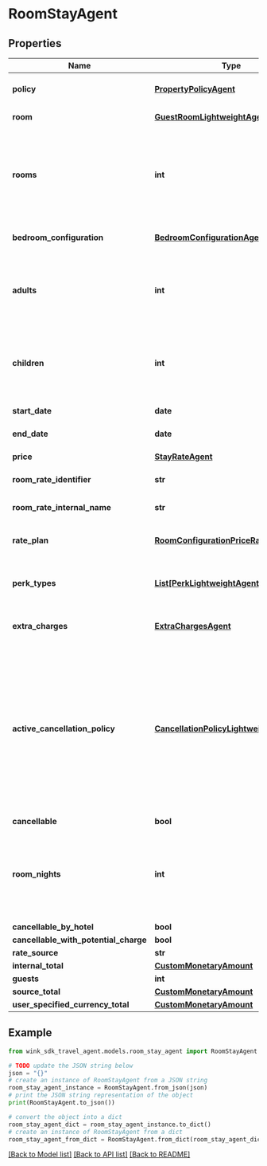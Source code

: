 # RoomStayAgent


## Properties

Name | Type | Description | Notes
------------ | ------------- | ------------- | -------------
**policy** | [**PropertyPolicyAgent**](PropertyPolicyAgent.md) | Property policy information. | 
**room** | [**GuestRoomLightweightAgent**](GuestRoomLightweightAgent.md) | Guest room details. | 
**rooms** | **int** | Number of rooms. Always 1 since we switched to creating one booking per room. | [default to 1]
**bedroom_configuration** | [**BedroomConfigurationAgent**](BedroomConfigurationAgent.md) | Desired bedroom layout | 
**adults** | **int** | The actual amount of adults as determined by the hotel&#39;s policy. | [default to 2]
**children** | **int** | The actual amount of children as determined by the hotel&#39;s policy. | [default to 0]
**start_date** | **date** | Stay start date | 
**end_date** | **date** | Stay end date | 
**price** | [**StayRateAgent**](StayRateAgent.md) | Price details | 
**room_rate_identifier** | **str** | Master rate identifier | 
**room_rate_internal_name** | **str** | Master rate internal name | 
**rate_plan** | [**RoomConfigurationPriceRatePlanAgent**](RoomConfigurationPriceRatePlanAgent.md) | Rate plan used for this stay | 
**perk_types** | [**List[PerkLightweightAgent]**](PerkLightweightAgent.md) | List of perks that came with the master rate | [optional] 
**extra_charges** | [**ExtraChargesAgent**](ExtraChargesAgent.md) | Rate plan-level extra charges | 
**active_cancellation_policy** | [**CancellationPolicyLightweightAgent**](CancellationPolicyLightweightAgent.md) | Based on the itinerary, the cancellation policy could be taken directly from the rate plan or it could be a policy exception also listed on the rate plan | 
**cancellable** | **bool** |  | [optional] 
**room_nights** | **int** | Total number of nights the guest stays at the hotel. -1 indicates there is an error. | [optional] 
**cancellable_by_hotel** | **bool** |  | [optional] 
**cancellable_with_potential_charge** | **bool** |  | [optional] 
**rate_source** | **str** |  | [optional] 
**internal_total** | [**CustomMonetaryAmount**](CustomMonetaryAmount.md) |  | [optional] 
**guests** | **int** |  | [optional] 
**source_total** | [**CustomMonetaryAmount**](CustomMonetaryAmount.md) |  | [optional] 
**user_specified_currency_total** | [**CustomMonetaryAmount**](CustomMonetaryAmount.md) |  | [optional] 

## Example

```python
from wink_sdk_travel_agent.models.room_stay_agent import RoomStayAgent

# TODO update the JSON string below
json = "{}"
# create an instance of RoomStayAgent from a JSON string
room_stay_agent_instance = RoomStayAgent.from_json(json)
# print the JSON string representation of the object
print(RoomStayAgent.to_json())

# convert the object into a dict
room_stay_agent_dict = room_stay_agent_instance.to_dict()
# create an instance of RoomStayAgent from a dict
room_stay_agent_from_dict = RoomStayAgent.from_dict(room_stay_agent_dict)
```
[[Back to Model list]](../README.md#documentation-for-models) [[Back to API list]](../README.md#documentation-for-api-endpoints) [[Back to README]](../README.md)



